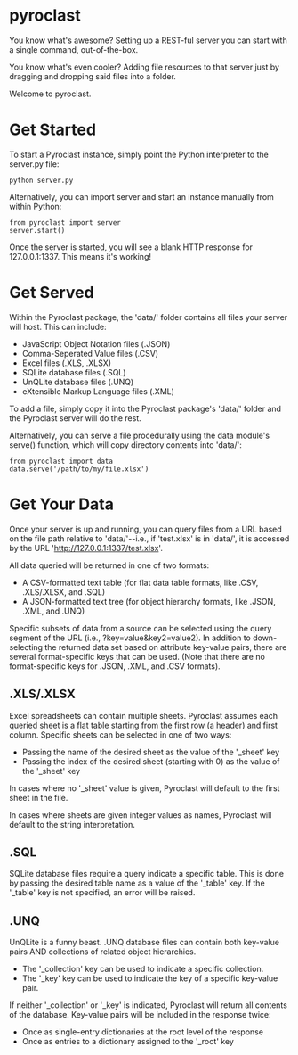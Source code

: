 # pyroclast

You know what's awesome? Setting up a REST-ful server you can start with a single command, out-of-the-box.

You know what's even cooler? Adding file resources to that server just by dragging and dropping said files into a folder.

Welcome to pyroclast.

# Get Started

To start a Pyroclast instance, simply point the Python interpreter to the server.py file:

    python server.py

Alternatively, you can import server and start an instance manually from within Python:

    from pyroclast import server
    server.start()

Once the server is started, you will see a blank HTTP response for 127.0.0.1:1337. This means it's working!

# Get Served

Within the Pyroclast package, the 'data/' folder contains all files your server will host. This can include:

* JavaScript Object Notation files (.JSON)
* Comma-Seperated Value files (.CSV)
* Excel files (.XLS, .XLSX)
* SQLite database files (.SQL)
* UnQLite database files (.UNQ)
* eXtensible Markup Language files (.XML)

To add a file, simply copy it into the Pyroclast package's 'data/' folder and the Pyroclast server will do the rest.

Alternatively, you can serve a file procedurally using the data module's serve() function, which will copy directory contents into 'data/':

    from pyroclast import data
    data.serve('/path/to/my/file.xlsx')

# Get Your Data

Once your server is up and running, you can query files from a URL based on the file path relative to 'data/'--i.e., if 'test.xlsx' is in 'data/', it is accessed by the URL 'http://127.0.0.1:1337/test.xlsx'.

All data queried will be returned in one of two formats:

* A CSV-formatted text table (for flat data table formats, like .CSV, .XLS/.XLSX, and .SQL)
* A JSON-formatted text tree (for object hierarchy formats, like .JSON, .XML, and .UNQ)

Specific subsets of data from a source can be selected using the query segment of the URL (i.e., ?key=value&key2=value2). In addition to down-selecting the returned data set based on attribute key-value pairs, there are several format-specific keys that can be used. (Note that there are no format-specific keys for .JSON, .XML, and .CSV formats).

## .XLS/.XLSX

Excel spreadsheets can contain multiple sheets. Pyroclast assumes each queried sheet is a flat table starting from the first row (a header) and first column. Specific sheets can be selected in one of two ways:

* Passing the name of the desired sheet as the value of the '_sheet' key
* Passing the index of the desired sheet (starting with 0) as the value of the '_sheet' key

In cases where no '_sheet' value is given, Pyroclast will default to the first sheet in the file.

In cases where sheets are given integer values as names, Pyroclast will default to the string interpretation.

## .SQL

SQLite database files require a query indicate a specific table. This is done by passing the desired table name as a value of the '_table' key. If the '_table' key is not specified, an error will be raised.

## .UNQ

UnQLite is a funny beast. .UNQ database files can contain both key-value pairs AND collections of related object hierarchies.

* The '_collection' key can be used to indicate a specific collection.
* The '_key' key can be used to indicate the key of a specific key-value pair.

If neither '_collection' or '_key' is indicated, Pyroclast will return all contents of the database. Key-value pairs will be included in the response twice:

* Once as single-entry dictionaries at the root level of the response
* Once as entries to a dictionary assigned to the '_root' key
